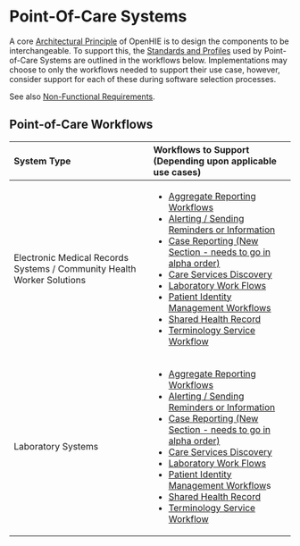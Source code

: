 # Point-Of-Care Systems

A core [Architectural Principle](../architecture-specification/architectural-principles.md) of OpenHIE is to design the components to be interchangeable. To support this,  the [Standards and Profiles](../architecture-specification/standards-and-profiles.md) used by Point-of-Care Systems are outlined in the workflows below. Implementations may choose to only the workflows needed to support their use case, however, consider support for each of these during software selection processes.  

See also [Non-Functional Requirements](non-functional-requirements.md). 

## Point-of-Care Workflows  

<table>
  <thead>
    <tr>
      <th style="text-align:left">System Type</th>
      <th style="text-align:left">Workflows to Support (Depending upon applicable use cases)</th>
    </tr>
  </thead>
  <tbody>
    <tr>
      <td style="text-align:left">Electronic Medical Records Systems / Community Health Worker Solutions</td>
      <td
      style="text-align:left">
        <ul>
          <li><a href="../introduction/aggregate-reporting-workflows/">Aggregate Reporting Workflows</a> 
          </li>
          <li><a href="../introduction/alerting-sending-reminders-or-information/">Alerting / Sending Reminders or Information</a>
          </li>
          <li><a href="../introduction/vaccine-workflows.md">Case Reporting (New Section - needs to go in alpha order)</a>
          </li>
          <li><a href="../introduction/care-services-discovery/">Care Services Discovery</a>
          </li>
          <li><a href="../introduction/laboratory-work-flows/">Laboratory Work Flows</a>
          </li>
          <li><a href="../introduction/patient-identity-management-workflows/">Patient Identity Management Workflows</a>
          </li>
          <li><a href="../introduction/shared-health-record/">Shared Health Record</a>
          </li>
          <li><a href="../introduction/terminology-service-workflow/">Terminology Service Workflow</a>
          </li>
        </ul>
        </td>
    </tr>
    <tr>
      <td style="text-align:left">Laboratory Systems</td>
      <td style="text-align:left">
        <p></p>
        <ul>
          <li><a href="../introduction/aggregate-reporting-workflows/">Aggregate Reporting Workflows</a> 
          </li>
          <li><a href="../introduction/alerting-sending-reminders-or-information/">Alerting / Sending Reminders or Information</a>
          </li>
          <li><a href="../introduction/vaccine-workflows.md">Case Reporting (New Section - needs to go in alpha order)</a>
          </li>
          <li><a href="../introduction/care-services-discovery/">Care Services Discovery</a>
          </li>
          <li><a href="../introduction/laboratory-work-flows/">Laboratory Work Flows</a>
          </li>
          <li><a href="../introduction/patient-identity-management-workflows/">Patient Identity Management Workflow</a>s</li>
          <li><a href="../introduction/shared-health-record/">Shared Health Record</a>
          </li>
          <li><a href="../introduction/terminology-service-workflow/">Terminology Service Workflow</a>
          </li>
        </ul>
      </td>
    </tr>
  </tbody>
</table>



